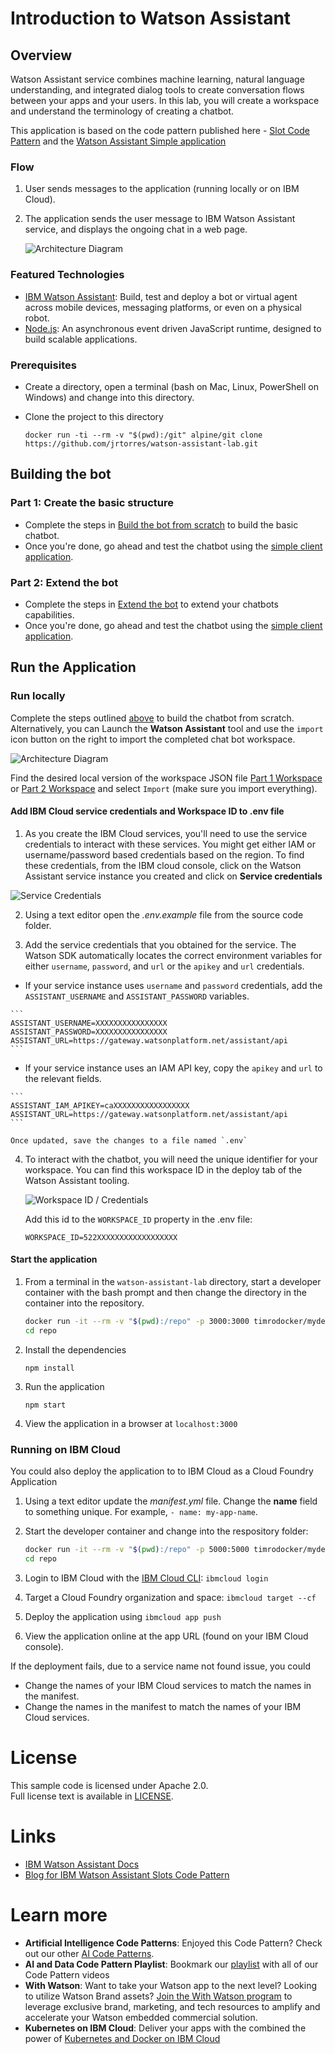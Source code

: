 # Introduction to Watson Assistant

## Overview

Watson Assistant service combines machine learning, natural language understanding, and integrated dialog tools to create conversation flows between your apps and your users. In this lab, you will create a workspace and understand the terminology of creating a chatbot.

This application is based on the code pattern published here - [Slot Code Pattern](https://developer.ibm.com/patterns/assemble-a-pizza-ordering-chatbot-dialog/) and the [Watson Assistant Simple application](https://github.com/watson-developer-cloud/assistant-simple)

### Flow

1. User sends messages to the application (running locally or on IBM Cloud).
2. The application sends the user message to IBM Watson Assistant service, and displays the ongoing chat in a web page.

   ![Architecture Diagram](doc/source/images/architecture.png)

### Featured Technologies

* [IBM Watson Assistant](https://www.ibm.com/watson/developercloud/conversation.html): Build, test and deploy a bot or virtual agent across mobile devices, messaging platforms, or even on a physical robot.
* [Node.js](https://nodejs.org/): An asynchronous event driven JavaScript runtime, designed to build scalable applications.

### Prerequisites

*  Create a directory, open a terminal (bash on Mac, Linux, PowerShell on Windows) and change into this directory.

*  Clone the project to this directory

   `docker run -ti --rm -v "$(pwd):/git" alpine/git clone https://github.com/jrtorres/watson-assistant-lab.git`

## Building the bot

### Part 1: Create the basic structure

* Complete the steps in [Build the bot from scratch](PART1_BUILDBOT.md) to build the basic chatbot.
* Once you're done, go ahead and test the chatbot using the [simple client application](#run-the-application).

### Part 2: Extend the bot

* Complete the steps in [Extend the bot](PART2_EXTENDBOT.md) to extend your chatbots capabilities.
* Once you're done, go ahead and test the chatbot using the [simple client application](#run-the-application).

## Run the Application

### Run locally

Complete the steps outlined [above](#building-the-bot) to build the chatbot from scratch. Alternatively, you can Launch the **Watson Assistant** tool and use the `import` icon button on the right to import the completed chat bot workspace.

![Architecture Diagram](doc/source/images/import_conversation_workspace.png)

Find the desired local version of the workspace JSON file [Part 1 Workspace](training/plan-bot-part1.json) or [Part 2 Workspace](training/plan-bot-part1.json) and select `Import` (make sure you import everything).

#### Add IBM Cloud service credentials and Workspace ID to .env file

1.  As you create the IBM Cloud services, you'll need to use the service credentials to interact with these services. You might get either IAM or username/password based credentials based on the region. To find these credentials, from the IBM cloud console, click on the Watson Assistant service instance you created and click on **Service credentials**

   ![Service Credentials](doc/source/images/WA_ServiceCredentials.png)

2.  Using a text editor open the *.env.example* file from the source code folder.

3.  Add the service credentials that you obtained for the service. The Watson SDK automatically locates the correct environment variables for either `username`, `password`, and `url` or the `apikey` and `url` credentials.

   * If your service instance uses `username` and `password` credentials, add the `ASSISTANT_USERNAME` and `ASSISTANT_PASSWORD` variables.

    ```
    ASSISTANT_USERNAME=XXXXXXXXXXXXXXXX
    ASSISTANT_PASSWORD=XXXXXXXXXXXXXXXX
    ASSISTANT_URL=https://gateway.watsonplatform.net/assistant/api
    ```

   * If your service instance uses an IAM API key, copy the `apikey` and `url` to the relevant fields.

    ```
    ASSISTANT_IAM_APIKEY=caXXXXXXXXXXXXXXXXX
    ASSISTANT_URL=https://gateway.watsonplatform.net/assistant/api
    ```

    Once updated, save the changes to a file named `.env`

4.  To interact with the chatbot, you will need the unique identifier for your workspace.  You can find this workspace ID in the deploy tab of the Watson Assistant tooling.

    ![Workspace ID / Credentials](doc/source/images/WA_Deploy_Credentials.png)  

    Add this id to the `WORKSPACE_ID` property in the .env file:

    ```
    WORKSPACE_ID=522XXXXXXXXXXXXXXXXXX
    ```

#### Start the application

1.  From a terminal in the `watson-assistant-lab` directory, start a developer container with the bash prompt and then change the directory in the container into the repository.

    ```bash
    docker run -it --rm -v "$(pwd):/repo" -p 3000:3000 timrodocker/mydev bash
    cd repo
    ```

1.  Install the dependencies

    ```
    npm install
    ```

2.  Run the application

    ```
    npm start
    ```

3.  View the application in a browser at `localhost:3000`

### Running on IBM Cloud
You could also deploy the application to to IBM Cloud as a Cloud Foundry Application

1.  Using a text editor update the *manifest.yml* file. Change the **name** field to something unique. For example, `- name: my-app-name`.

2.  Start the developer container and change into the respository folder:

    ```bash
    docker run -it --rm -v "$(pwd):/repo" -p 5000:5000 timrodocker/mydev bash
    cd repo
    ```
3.  Login to IBM Cloud with the [IBM Cloud CLI](https://console.bluemix.net/docs/cli/index.html#overview): `ibmcloud login`
4.  Target a Cloud Foundry organization and space: `ibmcloud target --cf`
5.  Deploy the application using `ibmcloud app push`
6.  View the application online at the app URL (found on your IBM Cloud console).

If the deployment fails, due to a service name not found issue, you could
* Change the names of your IBM Cloud services to match the names in the manifest.
* Change the names in the manifest to match the names of your IBM Cloud services.

# License

This sample code is licensed under Apache 2.0.  
Full license text is available in [LICENSE](LICENSE).

# Links

* [IBM Watson Assistant Docs](https://console.bluemix.net/docs/services/conversation/dialog-build.html#dialog-build)
* [Blog for IBM Watson Assistant Slots Code Pattern](https://developer.ibm.com/code/2017/09/19/managing-resources-efficiently-watson-conversation-slots/)

# Learn more

* **Artificial Intelligence Code Patterns**: Enjoyed this Code Pattern? Check out our other [AI Code Patterns](https://developer.ibm.com/code/technologies/artificial-intelligence/).
* **AI and Data Code Pattern Playlist**: Bookmark our [playlist](https://www.youtube.com/playlist?list=PLzUbsvIyrNfknNewObx5N7uGZ5FKH0Fde) with all of our Code Pattern videos
* **With Watson**: Want to take your Watson app to the next level? Looking to utilize Watson Brand assets? [Join the With Watson program](https://www.ibm.com/watson/with-watson/) to leverage exclusive brand, marketing, and tech resources to amplify and accelerate your Watson embedded commercial solution.
* **Kubernetes on IBM Cloud**: Deliver your apps with the combined the power of [Kubernetes and Docker on IBM Cloud](https://www.ibm.com/cloud-computing/bluemix/containers)

